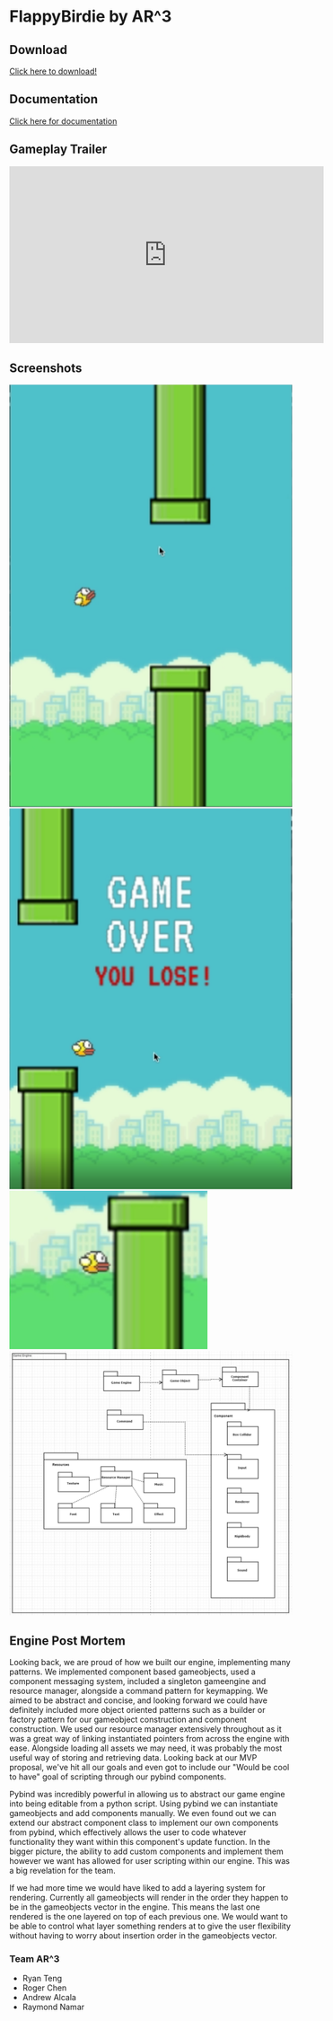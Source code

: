 # FlappyBirdie by AR^3



## Download

[Click here to download!](https://www.dropbox.com/s/c88zcqvgntmpl1j/twengine.zip?dl=0)

## Documentation
[Click here for documentation](Docs/html/index.html)

## Gameplay Trailer

<iframe width="560" height="315" src="https://www.youtube.com/embed/7tm-ZwSEddg" frameborder="0" allow="accelerometer; autoplay; encrypted-media; gyroscope; picture-in-picture" allowfullscreen></iframe>




## Screenshots
![img1](sc1.png)
![img2](sc2.png)
![img3](sc3.png)
![img4](diagram1.png)





## Engine Post Mortem
Looking back, we are proud of how we built our engine, implementing many patterns. We implemented component based gameobjects, used a component messaging system, included a singleton gameengine and resource manager, alongside a command pattern for keymapping. We aimed to be abstract and concise, and looking forward we could have definitely included more object oriented patterns such as a builder or factory pattern for our gameobject construction and component construction. We used our resource manager extensively throughout as it was a great way of linking instantiated pointers from across the engine with ease. Alongside loading all assets we may need, it was probably the most useful way of storing and retrieving data. Looking back at our MVP proposal, we've hit all our goals and even got to include our "Would be cool to have" goal of scripting through our pybind components.

Pybind was incredibly powerful in allowing us to abstract our game engine into being editable from a python script. Using pybind we can instantiate gameobjects and add components manually. We even found out we can extend our abstract component class to implement our own components from pybind, which effectively allows the user to code whatever functionality they want within this component's update function. In the bigger picture, the ability to add custom components and implement them however we want has allowed for user scripting within our engine. This was a big revelation for the team.

If we had more time we would have liked to add a layering system for rendering. Currently all gameobjects will render in the order they happen to be in the gameobjects vector in the engine. This means the last one rendered is the one layered on top of each previous one. We would want to be able to control what layer something renders at to give the user flexibility without having to worry about insertion order in the gameobjects vector.

### Team AR^3
- Ryan Teng
- Roger Chen
- Andrew Alcala
- Raymond Namar
